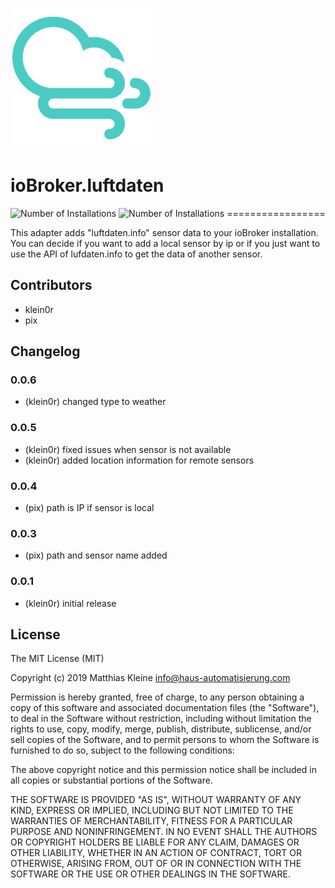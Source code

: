 ![Logo](admin/luftdaten.png)
# ioBroker.luftdaten
![Number of Installations](http://iobroker.live/badges/luftdaten-installed.svg) ![Number of Installations](http://iobroker.live/badges/luftdaten-stable.svg) =================

This adapter adds "luftdaten.info" sensor data to your ioBroker installation. You can decide if you want to add a local sensor by ip or if you just want to use the API of lufdaten.info to get the data of another sensor.

## Contributors

- klein0r
- pix

## Changelog

### 0.0.6
* (klein0r) changed type to weather

### 0.0.5
* (klein0r) fixed issues when sensor is not available
* (klein0r) added location information for remote sensors

### 0.0.4
* (pix) path is IP if sensor is local

### 0.0.3
* (pix) path and sensor name added

### 0.0.1
* (klein0r) initial release

## License

The MIT License (MIT)

Copyright (c) 2019 Matthias Kleine <info@haus-automatisierung.com>

Permission is hereby granted, free of charge, to any person obtaining a copy
of this software and associated documentation files (the "Software"), to deal
in the Software without restriction, including without limitation the rights
to use, copy, modify, merge, publish, distribute, sublicense, and/or sell
copies of the Software, and to permit persons to whom the Software is
furnished to do so, subject to the following conditions:

The above copyright notice and this permission notice shall be included in
all copies or substantial portions of the Software.

THE SOFTWARE IS PROVIDED "AS IS", WITHOUT WARRANTY OF ANY KIND, EXPRESS OR
IMPLIED, INCLUDING BUT NOT LIMITED TO THE WARRANTIES OF MERCHANTABILITY,
FITNESS FOR A PARTICULAR PURPOSE AND NONINFRINGEMENT. IN NO EVENT SHALL THE
AUTHORS OR COPYRIGHT HOLDERS BE LIABLE FOR ANY CLAIM, DAMAGES OR OTHER
LIABILITY, WHETHER IN AN ACTION OF CONTRACT, TORT OR OTHERWISE, ARISING FROM,
OUT OF OR IN CONNECTION WITH THE SOFTWARE OR THE USE OR OTHER DEALINGS IN
THE SOFTWARE.
